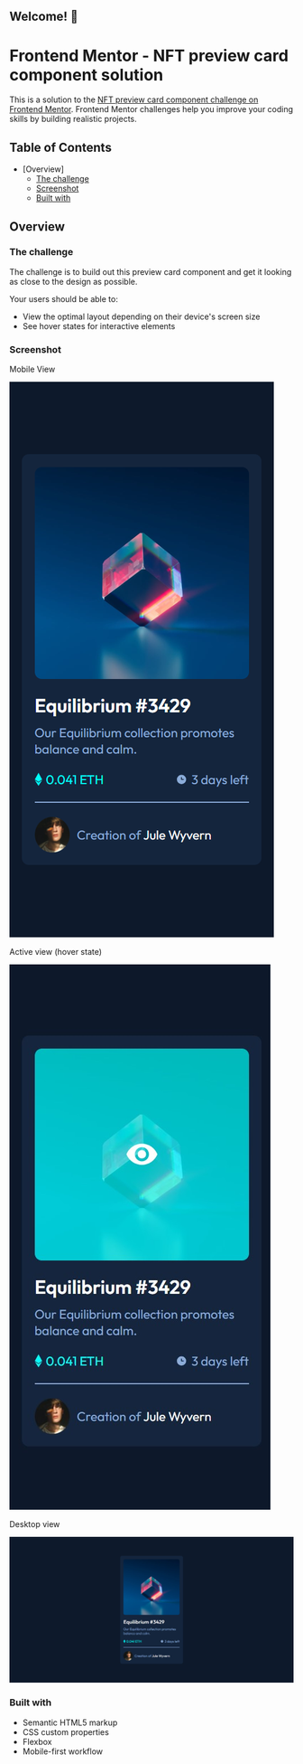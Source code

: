 ## Welcome! 👋

# Frontend Mentor - NFT preview card component solution

This is a solution to the [NFT preview card component challenge on Frontend Mentor](https://www.frontendmentor.io/challenges/nft-preview-card-component-SbdUL_w0U). Frontend Mentor challenges help you improve your coding skills by building realistic projects. 

## Table of Contents
- [Overview]
    - [The challenge](#the-challenge)
    - [Screenshot](#screenshot)
    - [Built with](#built-with)

## Overview

### The challenge

The challenge is to build out this preview card component and get it looking as close to the design as possible.

Your users should be able to:

- View the optimal layout depending on their device's screen size
- See hover states for interactive elements


### Screenshot
Mobile View

![](./design/mobile%20view.png)

Active view (hover state)

![](./design/active.jpg)

Desktop view

![](./design/desktop%20view.png)


### Built with

- Semantic HTML5 markup
- CSS custom properties
- Flexbox
- Mobile-first workflow



